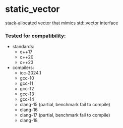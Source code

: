 # static_vector

stack-allocated vector that mimics std::vector interface

### Tested for compatibility:

- standards:
    - c++17
    - c++20
    - c++23
- compilers:
    - icc-2024.1
    - gcc-10
    - gcc-11
    - gcc-12
    - gcc-13
    - gcc-14
    - clang-15 (partial, benchmark fail to compile)
    - clang-16
    - clang-17 (partial, benchmark fail to compile)
    - clang-18
